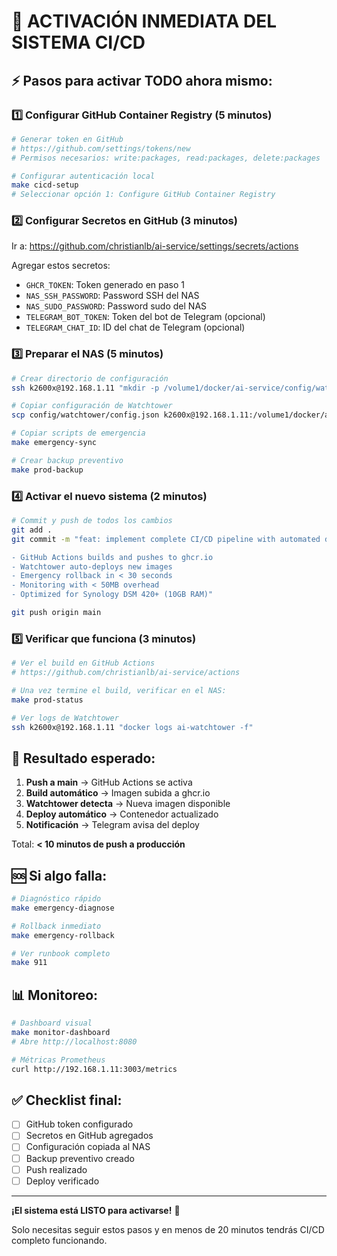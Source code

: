 # 🚀 ACTIVACIÓN INMEDIATA DEL SISTEMA CI/CD

## ⚡ Pasos para activar TODO ahora mismo:

### 1️⃣ Configurar GitHub Container Registry (5 minutos)

```bash
# Generar token en GitHub
# https://github.com/settings/tokens/new
# Permisos necesarios: write:packages, read:packages, delete:packages

# Configurar autenticación local
make cicd-setup
# Seleccionar opción 1: Configure GitHub Container Registry
```

### 2️⃣ Configurar Secretos en GitHub (3 minutos)

Ir a: https://github.com/christianlb/ai-service/settings/secrets/actions

Agregar estos secretos:

- `GHCR_TOKEN`: Token generado en paso 1
- `NAS_SSH_PASSWORD`: Password SSH del NAS
- `NAS_SUDO_PASSWORD`: Password sudo del NAS
- `TELEGRAM_BOT_TOKEN`: Token del bot de Telegram (opcional)
- `TELEGRAM_CHAT_ID`: ID del chat de Telegram (opcional)

### 3️⃣ Preparar el NAS (5 minutos)

```bash
# Crear directorio de configuración
ssh k2600x@192.168.1.11 "mkdir -p /volume1/docker/ai-service/config/watchtower"

# Copiar configuración de Watchtower
scp config/watchtower/config.json k2600x@192.168.1.11:/volume1/docker/ai-service/config/watchtower/

# Copiar scripts de emergencia
make emergency-sync

# Crear backup preventivo
make prod-backup
```

### 4️⃣ Activar el nuevo sistema (2 minutos)

```bash
# Commit y push de todos los cambios
git add .
git commit -m "feat: implement complete CI/CD pipeline with automated deployment

- GitHub Actions builds and pushes to ghcr.io
- Watchtower auto-deploys new images
- Emergency rollback in < 30 seconds
- Monitoring with < 50MB overhead
- Optimized for Synology DSM 420+ (10GB RAM)"

git push origin main
```

### 5️⃣ Verificar que funciona (3 minutos)

```bash
# Ver el build en GitHub Actions
# https://github.com/christianlb/ai-service/actions

# Una vez termine el build, verificar en el NAS:
make prod-status

# Ver logs de Watchtower
ssh k2600x@192.168.1.11 "docker logs ai-watchtower -f"
```

## 🎯 Resultado esperado:

1. **Push a main** → GitHub Actions se activa
2. **Build automático** → Imagen subida a ghcr.io
3. **Watchtower detecta** → Nueva imagen disponible
4. **Deploy automático** → Contenedor actualizado
5. **Notificación** → Telegram avisa del deploy

Total: **< 10 minutos de push a producción**

## 🆘 Si algo falla:

```bash
# Diagnóstico rápido
make emergency-diagnose

# Rollback inmediato
make emergency-rollback

# Ver runbook completo
make 911
```

## 📊 Monitoreo:

```bash
# Dashboard visual
make monitor-dashboard
# Abre http://localhost:8080

# Métricas Prometheus
curl http://192.168.1.11:3003/metrics
```

## ✅ Checklist final:

- [ ] GitHub token configurado
- [ ] Secretos en GitHub agregados
- [ ] Configuración copiada al NAS
- [ ] Backup preventivo creado
- [ ] Push realizado
- [ ] Deploy verificado

---

**¡El sistema está LISTO para activarse!** 🚀

Solo necesitas seguir estos pasos y en menos de 20 minutos tendrás CI/CD completo funcionando.
